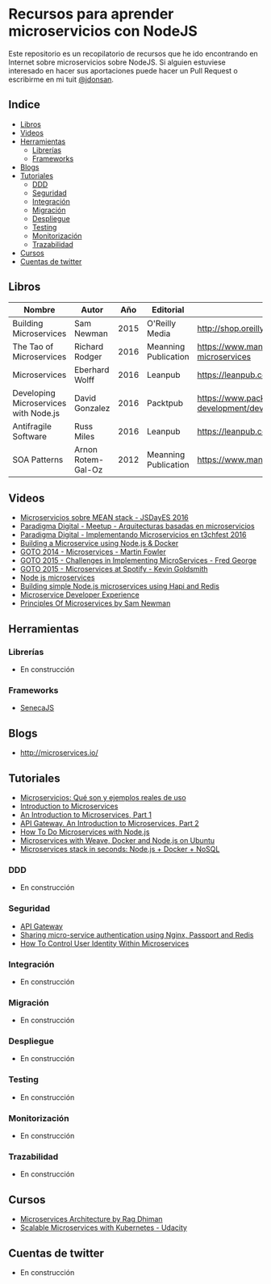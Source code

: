 # Recursos para aprender microservicios con NodeJS

Este repositorio es un recopilatorio de recursos que he ido encontrando en Internet sobre microservicios sobre NodeJS. Si alguien estuviese interesado en hacer sus aportaciones puede hacer un Pull Request o escribirme en mi tuit [@jdonsan](https://twitter.com/jdonsan).

## Indice 

* [Libros](#libros)
* [Videos](#videos)
* [Herramientas](#herramientas)
  * [Librerías](#librerías)
  * [Frameworks](#frameworks)
* [Blogs](#blogs)
* [Tutoriales](#tutoriales)
  * [DDD](#ddd) 
  * [Seguridad](#seguridad)
  * [Integración](#integración)
  * [Migración](#migración)
  * [Despliegue](#despliegue)
  * [Testing](#testing)
  * [Monitorización](#monitorización)
  * [Trazabilidad](#trazabilidad)
* [Cursos](#cursos)
* [Cuentas de twitter](#cuentas-de-twitter)

## Libros

| Nombre                   | Autor           | Año  | Editorial            | Link                                                   |
| ------------------------ | --------------- | ---- | -------------------- | ------------------------------------------------------ |
| Building Microservices   | Sam Newman      | 2015 | O'Reilly Media       | http://shop.oreilly.com/product/0636920033158.do       |
| The Tao of Microservices | Richard Rodger  | 2016 | Meanning Publication | https://www.manning.com/books/the-tao-of-microservices |
| Microservices            | Eberhard Wolff  | 2016 | Leanpub              | https://leanpub.com/microservices-book                 |
| Developing Microservices with Node.js | David Gonzalez | 2016 | Packtpub | https://www.packtpub.com/web-development/developing-microservices-nodejs |
| Antifragile Software     | Russ Miles      | 2016 | Leanpub              | https://leanpub.com/antifragilesoftware                |
| SOA Patterns             | Arnon Rotem-Gal-Oz | 2012 | Meanning Publication | https://www.manning.com/books/soa-patterns          |

## Videos

* [Microservicios sobre MEAN stack - JSDayES 2016](https://www.youtube.com/watch?v=7vwjAqajAGA)
* [Paradigma Digital - Meetup - Arquitecturas basadas en microservicios](https://www.youtube.com/watch?v=2SnWpn1pCOs)
* [Paradigma Digital - Implementando Microservicios en t3chfest 2016](https://www.youtube.com/watch?v=Gr1r1I5_lCs)
* [Building a Microservice using Node.js & Docker](https://www.youtube.com/watch?v=PJ95WY2DqXo)
* [GOTO 2014 - Microservices - Martin Fowler](https://www.youtube.com/watch?v=wgdBVIX9ifA)
* [GOTO 2015 - Challenges in Implementing MicroServices - Fred George](https://www.youtube.com/watch?v=yPf5MfOZPY0)
* [GOTO 2015 - Microservices at Spotify - Kevin Goldsmith](https://www.youtube.com/watch?v=7LGPeBgNFuU)
* [Node js microservices](https://www.youtube.com/watch?v=vjlyfH4bop0&list=PLQ5x0FLYmQONgsWZ_c4CViq48bm_jB48R)
* [Building simple Node.js microservices using Hapi and Redis](https://www.youtube.com/watch?v=kQQGFvnMdbw)
* [Microservice Developer Experience](https://www.youtube.com/watch?v=jm75pxsb80c)
* [Principles Of Microservices by Sam Newman](https://www.youtube.com/watch?v=PFQnNFe27kU)

## Herramientas
### Librerías

* En construcción

### Frameworks

* [SenecaJS](http://senecajs.org/)

## Blogs

* http://microservices.io/

## Tutoriales

* [Microservicios: Qué son y ejemplos reales de uso](https://openwebinars.net/microservicios-que-son/)
* [Introduction to Microservices](https://www.nginx.com/blog/introduction-to-microservices/?utm_source=building-microservices-using-an-api-gateway&utm_medium=blog)
* [An Introduction to Microservices, Part 1](https://auth0.com/blog/an-introduction-to-microservices-part-1/)
* [API Gateway. An Introduction to Microservices, Part 2](https://auth0.com/blog/an-introduction-to-microservices-part-2-API-gateway/)
* [How To Do Microservices with Node.js](http://thenewstack.io/microservices-node-js/)
* [Microservices with Weave, Docker and Node.js on Ubuntu](https://www.weave.works/guides/microservices-with-weave-docker-and-node-js-on-ubuntu/)
* [Microservices stack in seconds: Node.js + Docker + NoSQL](https://www.joyent.com/blog/how-to-dockerize-a-complete-application)

### DDD

* En construcción

### Seguridad

* [API Gateway](http://microservices.io/patterns/apigateway.html)
* [Sharing micro-service authentication using Nginx, Passport and Redis](https://dejanglozic.com/2014/10/07/sharing-micro-service-authentication-using-nginx-passport-and-redis/)
* [How To Control User Identity Within Microservices](http://nordicapis.com/how-to-control-user-identity-within-microservices/)

### Integración

* En construcción

### Migración

* En construcción

### Despliegue

* En construcción

### Testing

* En construcción

### Monitorización

* En construcción

### Trazabilidad

* En construcción

## Cursos

* [Microservices Architecture by Rag Dhiman](https://www.pluralsight.com/courses/microservices-architecture)
* [Scalable Microservices with Kubernetes - Udacity](https://www.udacity.com/course/scalable-microservices-with-kubernetes--ud615)

## Cuentas de twitter

* En construcción

